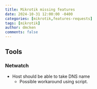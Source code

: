 ```yaml
---
title: Mikrotik missing features
date: 2024-10-31 12:00:00 -0400
categories: [mikrotik,features-requests]
tags: [mikrotik]
author: dmcken
comments: false
---
```




## Tools

### Netwatch

* Host should be able to take DNS name
  * Possible workaround using script.


